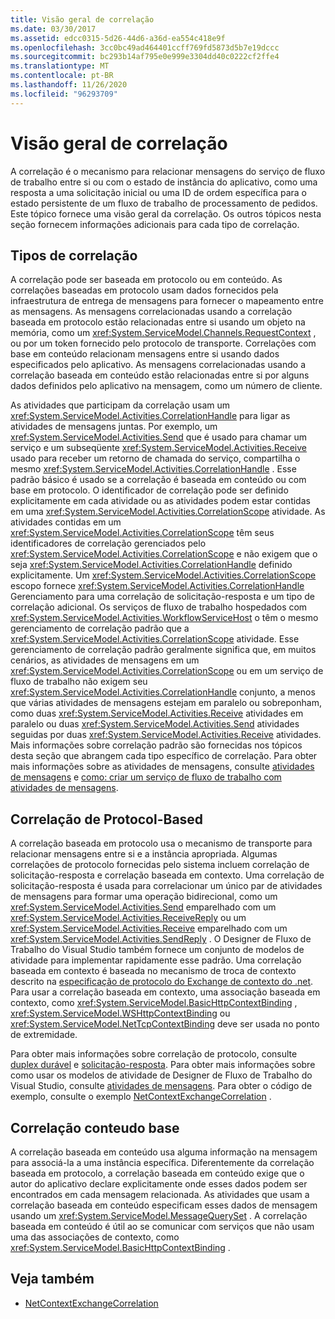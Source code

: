 ```yaml
---
title: Visão geral de correlação
ms.date: 03/30/2017
ms.assetid: edcc0315-5d26-44d6-a36d-ea554c418e9f
ms.openlocfilehash: 3cc0bc49ad464401ccff769fd5873d5b7e19dccc
ms.sourcegitcommit: bc293b14af795e0e999e3304dd40c0222cf2ffe4
ms.translationtype: MT
ms.contentlocale: pt-BR
ms.lasthandoff: 11/26/2020
ms.locfileid: "96293709"
---
```

# <a name="correlation-overview"></a>Visão geral de correlação

A correlação é o mecanismo para relacionar mensagens do serviço de fluxo de trabalho entre si ou com o estado de instância do aplicativo, como uma resposta a uma solicitação inicial ou uma ID de ordem específica para o estado persistente de um fluxo de trabalho de processamento de pedidos. Este tópico fornece uma visão geral da correlação. Os outros tópicos nesta seção fornecem informações adicionais para cada tipo de correlação.  
  
## <a name="types-of-correlation"></a>Tipos de correlação  

 A correlação pode ser baseada em protocolo ou em conteúdo. As correlações baseadas em protocolo usam dados fornecidos pela infraestrutura de entrega de mensagens para fornecer o mapeamento entre as mensagens. As mensagens correlacionadas usando a correlação baseada em protocolo estão relacionadas entre si usando um objeto na memória, como um <xref:System.ServiceModel.Channels.RequestContext> , ou por um token fornecido pelo protocolo de transporte. Correlações com base em conteúdo relacionam mensagens entre si usando dados especificados pelo aplicativo. As mensagens correlacionadas usando a correlação baseada em conteúdo estão relacionadas entre si por alguns dados definidos pelo aplicativo na mensagem, como um número de cliente.  
  
 As atividades que participam da correlação usam um <xref:System.ServiceModel.Activities.CorrelationHandle> para ligar as atividades de mensagens juntas. Por exemplo, um <xref:System.ServiceModel.Activities.Send> que é usado para chamar um serviço e um subseqüente <xref:System.ServiceModel.Activities.Receive> usado para receber um retorno de chamada do serviço, compartilha o mesmo <xref:System.ServiceModel.Activities.CorrelationHandle> . Esse padrão básico é usado se a correlação é baseada em conteúdo ou com base em protocolo. O identificador de correlação pode ser definido explicitamente em cada atividade ou as atividades podem estar contidas em uma <xref:System.ServiceModel.Activities.CorrelationScope> atividade. As atividades contidas em um <xref:System.ServiceModel.Activities.CorrelationScope> têm seus identificadores de correlação gerenciados pelo <xref:System.ServiceModel.Activities.CorrelationScope> e não exigem que o seja <xref:System.ServiceModel.Activities.CorrelationHandle> definido explicitamente. Um <xref:System.ServiceModel.Activities.CorrelationScope> escopo fornece <xref:System.ServiceModel.Activities.CorrelationHandle> Gerenciamento para uma correlação de solicitação-resposta e um tipo de correlação adicional. Os serviços de fluxo de trabalho hospedados com <xref:System.ServiceModel.Activities.WorkflowServiceHost> o têm o mesmo gerenciamento de correlação padrão que a <xref:System.ServiceModel.Activities.CorrelationScope> atividade. Esse gerenciamento de correlação padrão geralmente significa que, em muitos cenários, as atividades de mensagens em um <xref:System.ServiceModel.Activities.CorrelationScope> ou em um serviço de fluxo de trabalho não exigem seu <xref:System.ServiceModel.Activities.CorrelationHandle> conjunto, a menos que várias atividades de mensagens estejam em paralelo ou sobreponham, como duas <xref:System.ServiceModel.Activities.Receive> atividades em paralelo ou duas <xref:System.ServiceModel.Activities.Send> atividades seguidas por duas <xref:System.ServiceModel.Activities.Receive> atividades. Mais informações sobre correlação padrão são fornecidas nos tópicos desta seção que abrangem cada tipo específico de correlação. Para obter mais informações sobre as atividades de mensagens, consulte [atividades de mensagens](messaging-activities.md) e [como: criar um serviço de fluxo de trabalho com atividades de mensagens](how-to-create-a-workflow-service-with-messaging-activities.md).  
  
## <a name="protocol-based-correlation"></a>Correlação de Protocol-Based

A correlação baseada em protocolo usa o mecanismo de transporte para relacionar mensagens entre si e a instância apropriada. Algumas correlações de protocolo fornecidas pelo sistema incluem correlação de solicitação-resposta e correlação baseada em contexto. Uma correlação de solicitação-resposta é usada para correlacionar um único par de atividades de mensagens para formar uma operação bidirecional, como um <xref:System.ServiceModel.Activities.Send> emparelhado com um <xref:System.ServiceModel.Activities.ReceiveReply> ou um <xref:System.ServiceModel.Activities.Receive> emparelhado com um <xref:System.ServiceModel.Activities.SendReply> . O Designer de Fluxo de Trabalho do Visual Studio também fornece um conjunto de modelos de atividade para implementar rapidamente esse padrão. Uma correlação baseada em contexto é baseada no mecanismo de troca de contexto descrito na [especificação de protocolo do Exchange de contexto do .net](/openspecs/windows_protocols/mc-netcex/a7f26280-491f-465b-9914-c5eb5322dbb4). Para usar a correlação baseada em contexto, uma associação baseada em contexto, como <xref:System.ServiceModel.BasicHttpContextBinding> , <xref:System.ServiceModel.WSHttpContextBinding> ou <xref:System.ServiceModel.NetTcpContextBinding> deve ser usada no ponto de extremidade.  
  
Para obter mais informações sobre correlação de protocolo, consulte [duplex durável](durable-duplex-correlation.md) e [solicitação-resposta](request-reply-correlation.md). Para obter mais informações sobre como usar os modelos de atividade de Designer de Fluxo de Trabalho do Visual Studio, consulte [atividades de mensagens](messaging-activities.md). Para obter o código de exemplo, consulte o exemplo [NetContextExchangeCorrelation](/previous-versions/dotnet/netframework-4.0/ee662963(v=vs.100)) .  
  
## <a name="content-based-correlation"></a>Correlação conteudo base

A correlação baseada em conteúdo usa alguma informação na mensagem para associá-la a uma instância específica. Diferentemente da correlação baseada em protocolo, a correlação baseada em conteúdo exige que o autor do aplicativo declare explicitamente onde esses dados podem ser encontrados em cada mensagem relacionada. As atividades que usam a correlação baseada em conteúdo especificam esses dados de mensagem usando um <xref:System.ServiceModel.MessageQuerySet> . A correlação baseada em conteúdo é útil ao se comunicar com serviços que não usam uma das associações de contexto, como <xref:System.ServiceModel.BasicHttpContextBinding> .
  
## <a name="see-also"></a>Veja também

- [NetContextExchangeCorrelation](/previous-versions/dotnet/netframework-4.0/ee662963(v=vs.100))
